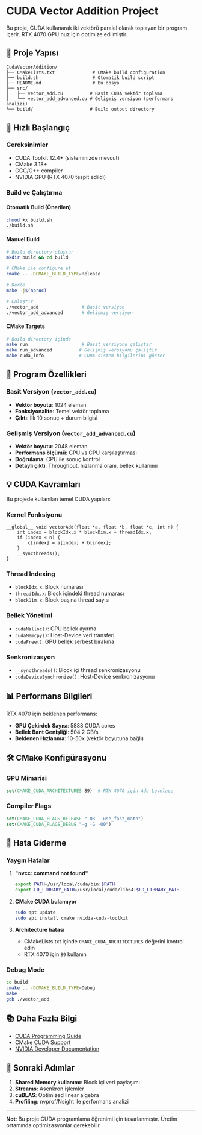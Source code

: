 # CUDA Vector Addition Project

Bu proje, CUDA kullanarak iki vektörü paralel olarak toplayan bir program içerir. RTX 4070 GPU'nuz için optimize edilmiştir.

## 📁 Proje Yapısı

```
CudaVectorAddition/
├── CMakeLists.txt              # CMake build configuration
├── build.sh                    # Otomatik build script
├── README.md                   # Bu dosya
├── src/
│   ├── vector_add.cu          # Basit CUDA vektör toplama
│   └── vector_add_advanced.cu # Gelişmiş versiyon (performans analizi)
└── build/                     # Build output directory
```

## 🚀 Hızlı Başlangıç

### Gereksinimler
- CUDA Toolkit 12.4+ (sisteminizde mevcut)
- CMake 3.18+
- GCC/G++ compiler
- NVIDIA GPU (RTX 4070 tespit edildi)

### Build ve Çalıştırma

#### Otomatik Build (Önerilen)
```bash
chmod +x build.sh
./build.sh
```

#### Manuel Build
```bash
# Build directory oluştur
mkdir build && cd build

# CMake ile configure et
cmake .. -DCMAKE_BUILD_TYPE=Release

# Derle
make -j$(nproc)

# Çalıştır
./vector_add                # Basit versiyon
./vector_add_advanced       # Gelişmiş versiyon
```

#### CMake Targets
```bash
# Build directory içinde
make run                    # Basit versiyonu çalıştır
make run_advanced          # Gelişmiş versiyonu çalıştır
make cuda_info             # CUDA sistem bilgilerini göster
```

## 🔧 Program Özellikleri

### Basit Versiyon (`vector_add.cu`)
- **Vektör boyutu**: 1024 eleman
- **Fonksiyonalite**: Temel vektör toplama
- **Çıktı**: İlk 10 sonuç + durum bilgisi

### Gelişmiş Versiyon (`vector_add_advanced.cu`)
- **Vektör boyutu**: 2048 eleman
- **Performans ölçümü**: GPU vs CPU karşılaştırması
- **Doğrulama**: CPU ile sonuç kontrol
- **Detaylı çıktı**: Throughput, hızlanma oranı, bellek kullanımı

## 💡 CUDA Kavramları

Bu projede kullanılan temel CUDA yapıları:

### Kernel Fonksiyonu
```cuda
__global__ void vectorAdd(float *a, float *b, float *c, int n) {
    int index = blockIdx.x * blockDim.x + threadIdx.x;
    if (index < n) {
        c[index] = a[index] + b[index];
    }
    __syncthreads();
}
```

### Thread Indexing
- `blockIdx.x`: Block numarası
- `threadIdx.x`: Block içindeki thread numarası  
- `blockDim.x`: Block başına thread sayısı

### Bellek Yönetimi
- `cudaMalloc()`: GPU bellek ayırma
- `cudaMemcpy()`: Host-Device veri transferi
- `cudaFree()`: GPU bellek serbest bırakma

### Senkronizasyon
- `__syncthreads()`: Block içi thread senkronizasyonu
- `cudaDeviceSynchronize()`: Host-Device senkronizasyonu

## 📊 Performans Bilgileri

RTX 4070 için beklenen performans:
- **GPU Çekirdek Sayısı**: 5888 CUDA cores
- **Bellek Bant Genişliği**: 504.2 GB/s
- **Beklenen Hızlanma**: 10-50x (vektör boyutuna bağlı)

## 🛠️ CMake Konfigürasyonu

### GPU Mimarisi
```cmake
set(CMAKE_CUDA_ARCHITECTURES 89)  # RTX 4070 için Ada Lovelace
```

### Compiler Flags
```cmake
set(CMAKE_CUDA_FLAGS_RELEASE "-O3 --use_fast_math")
set(CMAKE_CUDA_FLAGS_DEBUG "-g -G -O0")
```

## 🐛 Hata Giderme

### Yaygın Hatalar

1. **"nvcc: command not found"**
   ```bash
   export PATH=/usr/local/cuda/bin:$PATH
   export LD_LIBRARY_PATH=/usr/local/cuda/lib64:$LD_LIBRARY_PATH
   ```

2. **CMake CUDA bulamıyor**
   ```bash
   sudo apt update
   sudo apt install cmake nvidia-cuda-toolkit
   ```

3. **Architecture hatası**
   - CMakeLists.txt içinde `CMAKE_CUDA_ARCHITECTURES` değerini kontrol edin
   - RTX 4070 için `89` kullanın

### Debug Mode
```bash
cd build
cmake .. -DCMAKE_BUILD_TYPE=Debug
make
gdb ./vector_add
```

## 📚 Daha Fazla Bilgi

- [CUDA Programming Guide](https://docs.nvidia.com/cuda/cuda-c-programming-guide/)
- [CMake CUDA Support](https://cmake.org/cmake/help/latest/manual/cmake-language.7.html#cuda)
- [NVIDIA Developer Documentation](https://developer.nvidia.com/cuda-zone)

## 🎯 Sonraki Adımlar

1. **Shared Memory kullanımı**: Block içi veri paylaşımı
2. **Streams**: Asenkron işlemler
3. **cuBLAS**: Optimized linear algebra
4. **Profiling**: nvprof/Nsight ile performans analizi

---

**Not**: Bu proje CUDA programlama öğrenimi için tasarlanmıştır. Üretim ortamında optimizasyonlar gerekebilir.